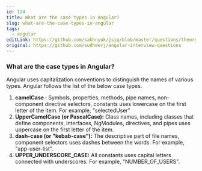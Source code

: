 ```yaml
---
id: 124
title: What are the case types in Angular?
slug: what-are-the-case-types-in-angular
tags:
  - angular
editLink: https://github.com/sakhnyuk/jsiq/blob/master/questions/theory/angular/124.md
original: https://github.com/sudheerj/angular-interview-questions
---
```


### What are the case types in Angular?

Angular uses capitalization conventions to distinguish the names of various types. Angular follows the list of the below case types.

1. **camelCase :** Symbols, properties, methods, pipe names, non-component directive selectors, constants uses lowercase on the first letter of the item. For example, "selectedUser"
2. **UpperCamelCase (or PascalCase):** Class names, including classes that define components, interfaces, NgModules, directives, and pipes uses uppercase on the first letter of the item.
3. **dash-case (or "kebab-case"):** The descriptive part of file names, component selectors uses dashes between the words. For example, "app-user-list".
4. **UPPER_UNDERSCORE_CASE:** All constants uses capital letters connected with underscores. For example, "NUMBER_OF_USERS".